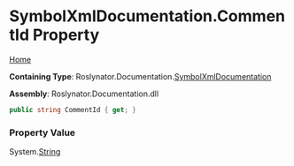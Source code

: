 <a name="_top"></a>

# SymbolXmlDocumentation\.CommentId Property

[Home](../../../../README.md#_top)

**Containing Type**: Roslynator\.Documentation\.[SymbolXmlDocumentation](../README.md#_top)

**Assembly**: Roslynator\.Documentation\.dll

```csharp
public string CommentId { get; }
```

### Property Value

System\.[String](https://docs.microsoft.com/en-us/dotnet/api/system.string)

